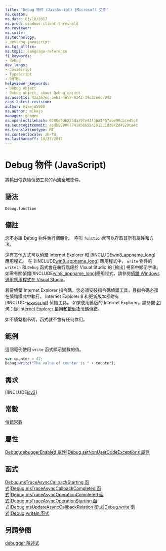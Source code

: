 ```yaml
---
title: "Debug 物件 (JavaScript) |Microsoft 文件"
ms.custom: 
ms.date: 01/18/2017
ms.prod: windows-client-threshold
ms.reviewer: 
ms.suite: 
ms.technology:
- devlang-javascript
ms.tgt_pltfrm: 
ms.topic: language-reference
f1_keywords:
- debug
dev_langs:
- JavaScript
- TypeScript
- DHTML
helpviewer_keywords:
- Debug object
- Debug object, about Debug object
ms.assetid: 42a367ec-beb1-4e59-8342-34c326eca042
caps.latest.revision: 
author: mikejo5000
ms.author: mikejo
manager: ghogen
ms.openlocfilehash: 6286e5db853daa97e43f36a1467abe90cbced5c8
ms.sourcegitcommit: aadb9588877418b8b55a5612c1d3842d4520ca4c
ms.translationtype: MT
ms.contentlocale: zh-TW
ms.lasthandoff: 10/27/2017
---
```

# <a name="debug-object-javascript"></a>Debug 物件 (JavaScript)
將輸出傳送給偵錯工具的內建全域物件。  
  
## <a name="syntax"></a>語法  
  
```  
Debug.function  
```  
  
## <a name="remarks"></a>備註  
 您不必讓 Debug 物件執行個體化。 呼叫 `function`就可以存取其所有屬性和方法。  
  
 還有其他方式可以偵錯 Internet Explorer 和 [!INCLUDE[win8_appname_long](../../javascript/includes/win8-appname-long-md.md)] 應用程式。 在 [!INCLUDE[win8_appname_long](../../javascript/includes/win8-appname-long-md.md)] 應用程式中， `write` 物件的 `writeln` 和 `Debug` 函式會在執行階段於 Visual Studio 的 [輸出]  視窗中顯示字串。 如需有關偵錯[!INCLUDE[win8_appname_long](../../javascript/includes/win8-appname-long-md.md)]應用程式，請參閱[偵錯 Windows 通用應用程式在 Visual Studio](/visualstudio/debugger/debugging-windows-store-and-windows-universal-apps.md)。  
  
 若要偵錯 Internet Explorer 指令碼，您必須安裝指令碼偵錯工具，且指令碼必須在偵錯模式中執行。 Internet Explorer 8 和更新版本都附有 [!INCLUDE[javascript](../../javascript/includes/javascript-md.md)] 偵錯工具。 如果使用舊版的 Internet Explorer，請參閱 [如何：從 Internet Explorer 啟用和啟動指令碼偵錯](http://go.microsoft.com/fwlink/?LinkId=133801)。  
  
 如不偵錯指令碼，函式就不會有任何作用。  
  
## <a name="example"></a>範例  
 這個範例使用 `write` 函式顯示變數的值。  
  
```JavaScript  
var counter = 42;  
Debug.write("The value of counter is " + counter);  
```  
  
## <a name="requirements"></a>需求  
 [!INCLUDE[jsv3](../../javascript/reference/includes/jsv3-md.md)]  
  
## <a name="constants"></a>常數  
 [偵錯常數](../../javascript/reference/debug-constants.md)  
  
## <a name="properties"></a>屬性  
 [Debug.debuggerEnabled 屬性](../../javascript/reference/debug-debuggerenabled-property.md)&#124;[Debug.setNonUserCodeExceptions 屬性](../../javascript/reference/debug-setnonusercodeexceptions-property.md)  
  
## <a name="functions"></a>函式  
 [Debug.msTraceAsyncCallbackStarting 函式](../../javascript/reference/debug-mstraceasynccallbackstarting-function.md)&#124;[Debug.msTraceAsyncCallbackCompleted 函式](../../javascript/reference/debug-mstraceasynccallbackcompleted-function.md)&#124;[Debug.msTraceAsyncOperationCompleted 函式](../../javascript/reference/debug-mstraceasyncoperationcompleted-function.md)&#124;[Debug.msTraceAsyncOperationStarting 函式](../../javascript/reference/debug-mstraceasyncoperationstarting-function.md)&#124;[Debug.msUpdateAsyncCallbackRelation 函式](../../javascript/reference/debug-msupdateasynccallbackrelation-function.md)&#124;[Debug.write 函式](../../javascript/reference/debug-write-function-javascript.md)&#124;[Debug.writeln 函式](../../javascript/reference/debug-writeln-function-javascript.md)  
  
## <a name="see-also"></a>另請參閱  
 [debugger 陳述式](../../javascript/reference/debugger-statement-javascript.md)